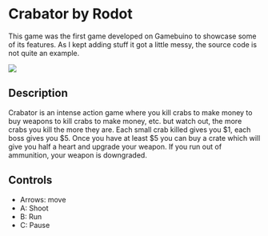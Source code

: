 # Crabator by Rodot
This game was the first game developed on Gamebuino to showcase some of its features. As I kept adding stuff it got a little messy, the source code is not quite an example.

![](https://raw.githubusercontent.com/Rodot/Crabator/master/crabator.gif)

## Description
Crabator is an intense action game where you kill crabs to make money to buy weapons to kill crabs to make money, etc. but watch out, the more crabs you kill the more they are.
Each small crab killed gives you $1, each boss gives you $5. Once you have at least $5 you can buy a crate which will give you half a heart and upgrade your weapon. If you run out of ammunition, your weapon is downgraded.

## Controls
* Arrows: move
* A: Shoot
* B: Run
* C: Pause